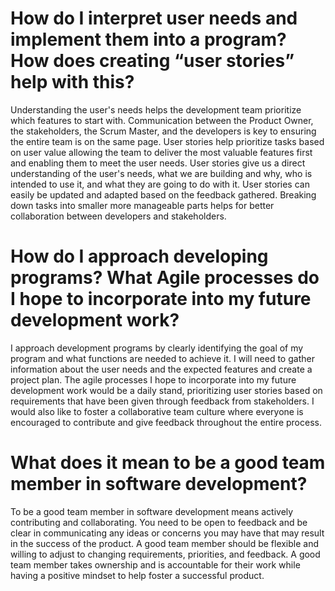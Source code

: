 # How do I interpret user needs and implement them into a program? How does creating “user stories” help with this?

Understanding the user's needs helps the development team prioritize which features to start with.  Communication between the Product Owner, the stakeholders, the Scrum Master, and the developers is key to ensuring the entire team is on the same page. User stories help prioritize tasks based on user value allowing the team to deliver the most valuable features first and enabling them to meet the user needs. User stories give us a direct understanding of the user's needs, what we are building and why, who is intended to use it, and what they are going to do with it. User stories can easily be updated and adapted based on the feedback gathered. Breaking down tasks into smaller more manageable parts helps for better collaboration between developers and stakeholders.


# How do I approach developing programs? What Agile processes do I hope to incorporate into my future development work?

I approach development programs by clearly identifying the goal of my program and what functions are needed to achieve it. I will need to gather information about the user needs and the expected features and create a project plan. The agile processes I hope to incorporate into my future development work would be a daily stand, prioritizing user stories based on requirements that have been given through feedback from stakeholders. I would also like to foster a collaborative team culture where everyone is encouraged to contribute and give feedback throughout the entire process. 

# What does it mean to be a good team member in software development?

To be a good team member in software development means actively contributing and collaborating. You need to be open to feedback and be clear in communicating any ideas or concerns you may have that may result in the success of the product. A good team member should be flexible and willing to adjust to changing requirements, priorities, and feedback. A good team member takes ownership and is accountable for their work while having a positive mindset to help foster a successful product. 
